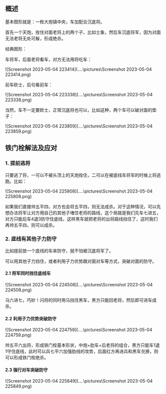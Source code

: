 ## 概述

基本图形就是：一枚大炮镇中央，车加配合沉底将。

首先一个天炮，拴住对面老将上的两个子，比如士象，然后车沉底将军，因为对面无法老将无处可躲，形成绝杀。

经典图形：

车将军，后面老将看车，对方无法用将吃车：

![Screenshot 2023-05-04 223414](..\..\pictures\Screenshot 2023-05-04 223414.png)

前车砍士，后句看前车：

![Screenshot 2023-05-04 223338](..\..\pictures\Screenshot 2023-05-04 223338.png)

当然，车不一定要砍士，正常沉底将也可以，比如这种，两个车可以破对面的垫子：

![Screenshot 2023-05-04 223859](..\..\pictures\Screenshot 2023-05-04 223859.png)

## 铁门栓解法及应对

### 1. 提前逃将

只要逃了将，一可以不被头顶上的天炮拴住，二可以在被底线车将军的时候上将逃跑。比如：

![Screenshot 2023-05-04 225808](..\..\pictures\Screenshot 2023-05-04 225808.png)

如果我们直接帅五平四，对方也会将五平四，则无法成杀。对于这种情况，可以先想办法将军让对方用自己的其他子堵住老将的路线，这个局就是我们先车七进五，对方只能后车4退3防守住底线，这样黑车就把老将的出将路线挡住了，这时我们再帅五平四，则可以成杀。

### 2. 底线有其他子力防守

比如提前放一个底线的车来防守，就不怕被沉底将军了。

可以用其他子力挡住，或者利用子力优势跟对面对车等方式，突破对面的防守。

#### 2.1 将军同时挡住底线车

![Screenshot 2023-05-04 224508](..\..\pictures\Screenshot 2023-05-04 224508.png)

马六进七，巧妙！闪将的同时用马挡住黑车，黑方只能回老将，然后即可进车成杀。

#### 2.2 利用子力优势突破防守

![Screenshot 2023-05-04 224759](..\..\pictures\Screenshot 2023-05-04 224759.png)

帅五平六出将，形成铁门栓基本形状，中炮+肋车+后老将的组合，黑方只能车1退1守住底线，此时可以兵七平六加强肋线的攻势，后面红方再进兵和黑车兑换，则可以形成铁门栓绝杀。

#### 2.3 强行对车突破防守

![Screenshot 2023-05-04 225849](..\..\pictures\Screenshot 2023-05-04 225849.png)

